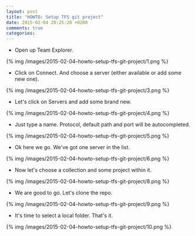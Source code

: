 ```yaml
---
layout: post
title: "HOWTO: Setup TFS git project"
date: 2015-02-04 20:25:20 +0200
comments: true
categories: 
---
```



- Open up Team Explorer.

{% img /images/2015-02-04-howto-setup-tfs-git-project/1.png %}

- Click on Connect. And choose a server (either available or add some new one).

{% img /images/2015-02-04-howto-setup-tfs-git-project/3.png %}

- Let's click on Servers and add some brand new.

{% img /images/2015-02-04-howto-setup-tfs-git-project/4.png %}

- Just type a name. Protocol, default path and port will be autocompleted.

{% img /images/2015-02-04-howto-setup-tfs-git-project/5.png %}

- Ok here we go. We've got one server in the list.

{% img /images/2015-02-04-howto-setup-tfs-git-project/6.png %}

- Now let's choose a collection and some project within it.

{% img /images/2015-02-04-howto-setup-tfs-git-project/8.png %}

- We are good to go. Let's clone the repo.

{% img /images/2015-02-04-howto-setup-tfs-git-project/9.png %}

- It's time to select a local folder. That's it.

{% img /images/2015-02-04-howto-setup-tfs-git-project/10.png %}